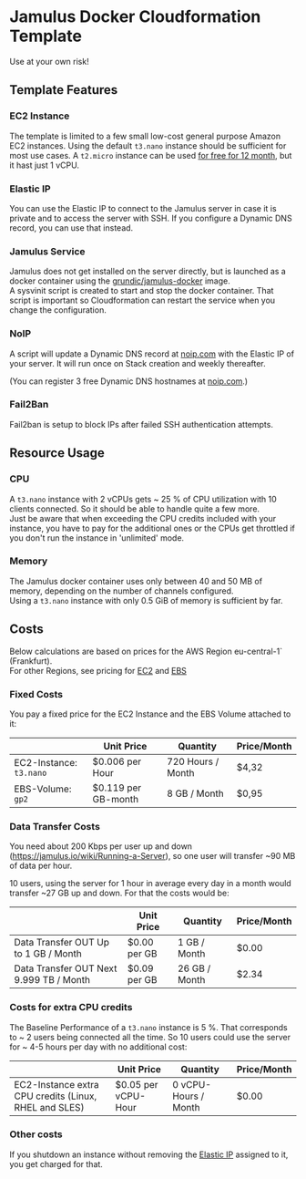 # Jamulus Docker Cloudformation Template

Use at your own risk!

## Template Features

### EC2 Instance

The template is limited to a few small low-cost general purpose Amazon EC2 instances.
Using the default `t3.nano` instance should be sufficient for most use cases.
A `t2.micro` instance can be used [for free for 12 month](https://aws.amazon.com/free/), but it hast just 1 vCPU.

### Elastic IP

You can use the Elastic IP to connect to the Jamulus server in case it is private and to access the server with SSH.
If you configure a Dynamic DNS record, you can use that instead.

### Jamulus Service

Jamulus does not get installed on the server directly, but is launched as a docker container using the [grundic/jamulus-docker](https://github.com/grundic/jamulus-docker) image.  
A sysvinit script is created to start and stop the docker container. That script is important so Cloudformation can restart the service when you change the configuration.

### NoIP

A script will update a Dynamic DNS record at [noip.com](https://www.noip.com) with the Elastic IP of your server. It will run once on Stack creation and weekly thereafter.

(You can register 3 free Dynamic DNS hostnames at [noip.com](https://www.noip.com).)

### Fail2Ban

Fail2ban is setup to block IPs after failed SSH authentication attempts.

## Resource Usage

### CPU

A `t3.nano` instance with 2 vCPUs gets ~ 25 % of CPU utilization with 10 clients connected. So it should be able to handle quite a few more.  
Just be aware that when exceeding the CPU credits included with your instance, you have to pay for the additional ones or the CPUs get throttled if you don't run the instance in 'unlimited' mode.

### Memory

The Jamulus docker container uses only between 40 and 50 MB of memory, depending on the number of channels configured.  
Using a `t3.nano` instance with only 0.5 GiB of memory is sufficient by far.

## Costs

Below calculations are based on prices for the AWS Region eu-central-1` (Frankfurt).  
For other Regions, see pricing for [EC2](https://aws.amazon.com/ec2/pricing/on-demand) and [EBS](https://aws.amazon.com/ebs/pricing/)

### Fixed Costs

You pay a fixed price for the EC2 Instance and the EBS Volume attached to it:

| | Unit Price | Quantity | Price/Month |
|-|-|-|-|
| EC2-Instance: `t3.nano` | $0.006 per Hour | 720 Hours / Month | $4,32 |
| EBS-Volume: `gp2` | $0.119 per GB-month | 8 GB / Month | $0,95 |

### Data Transfer Costs

You need about 200 Kbps per user up and down (https://jamulus.io/wiki/Running-a-Server), so one user will transfer ~90 MB of data per hour.

10 users, using the server for 1 hour in average every day in a month would transfer ~27 GB up and down. For that the costs would be:

| | Unit Price | Quantity | Price/Month |
|-|-|-|-|
| Data Transfer OUT Up to 1 GB / Month | $0.00 per GB | 1 GB / Month | $0.00 |
| Data Transfer OUT Next 9.999 TB / Month | $0.09 per GB | 26 GB / Month | $2.34 |

### Costs for extra CPU credits

The Baseline Performance of a `t3.nano` instance is 5 %. That corresponds to ~ 2 users being connected all the time. So 10 users could use the server for ~ 4-5 hours per day with no additional cost:

| | Unit Price | Quantity | Price/Month |
|-|-|-|-|
| EC2-Instance extra CPU credits (Linux, RHEL and SLES) | $0.05 per vCPU-Hour | 0 vCPU-Hours / Month | $0.00 |

### Other costs

If you shutdown an instance without removing the [Elastic IP](https://aws.amazon.com/ec2/pricing/on-demand/#Elastic_IP_Addresses) assigned to it, you get charged for that.
